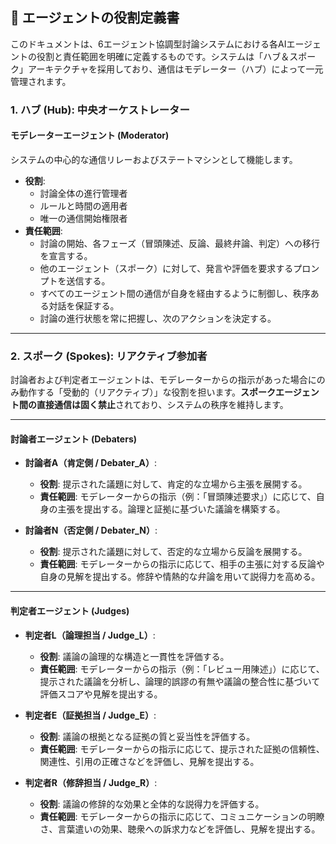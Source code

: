 ## 🤖 エージェントの役割定義書

このドキュメントは、6エージェント協調型討論システムにおける各AIエージェントの役割と責任範囲を明確に定義するものです。システムは「ハブ＆スポーク」アーキテクチャを採用しており、通信はモデレーター（ハブ）によって一元管理されます。

### 1. ハブ (Hub): 中央オーケストレーター

#### **モデレーターエージェント (Moderator)**
システムの中心的な通信リレーおよびステートマシンとして機能します。

* **役割**:
    * 討論全体の進行管理者
    * ルールと時間の適用者
    * 唯一の通信開始権限者
* **責任範囲**:
    * 討論の開始、各フェーズ（冒頭陳述、反論、最終弁論、判定）への移行を宣言する。
    * 他のエージェント（スポーク）に対して、発言や評価を要求するプロンプトを送信する。
    * すべてのエージェント間の通信が自身を経由するように制御し、秩序ある対話を保証する。
    * 討論の進行状態を常に把握し、次のアクションを決定する。

***

### 2. スポーク (Spokes): リアクティブ参加者

討論者および判定者エージェントは、モデレーターからの指示があった場合にのみ動作する「受動的（リアクティブ）」な役割を担います。**スポークエージェント間の直接通信は固く禁止**されており、システムの秩序を維持します。

---

#### **討論者エージェント (Debaters)**

* **討論者A（肯定側 / Debater_A）**:
    * **役割**: 提示された議題に対して、肯定的な立場から主張を展開する。
    * **責任範囲**: モデレーターからの指示（例：「冒頭陳述要求」）に応じて、自身の主張を提出する。論理と証拠に基づいた議論を構築する。

* **討論者N（否定側 / Debater_N）**:
    * **役割**: 提示された議題に対して、否定的な立場から反論を展開する。
    * **責任範囲**: モデレーターからの指示に応じて、相手の主張に対する反論や自身の見解を提出する。修辞や情熱的な弁論を用いて説得力を高める。

---

#### **判定者エージェント (Judges)**

* **判定者L（論理担当 / Judge_L）**:
    * **役割**: 議論の論理的な構造と一貫性を評価する。
    * **責任範囲**: モデレーターからの指示（例：「レビュー用陳述」）に応じて、提示された議論を分析し、論理的誤謬の有無や議論の整合性に基づいて評価スコアや見解を提出する。

* **判定者E（証拠担当 / Judge_E）**:
    * **役割**: 議論の根拠となる証拠の質と妥当性を評価する。
    * **責任範囲**: モデレーターからの指示に応じて、提示された証拠の信頼性、関連性、引用の正確さなどを評価し、見解を提出する。

* **判定者R（修辞担当 / Judge_R）**:
    * **役割**: 議論の修辞的な効果と全体的な説得力を評価する。
    * **責任範囲**: モデレーターからの指示に応じて、コミュニケーションの明瞭さ、言葉遣いの効果、聴衆への訴求力などを評価し、見解を提出する。
